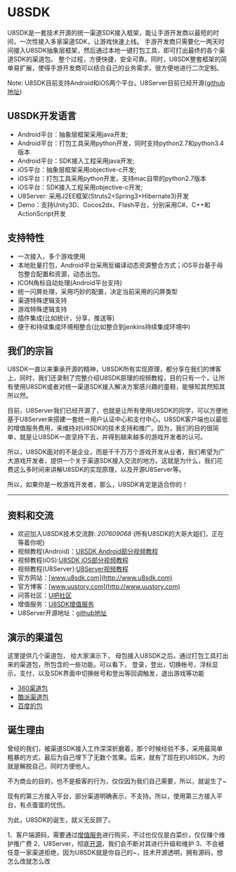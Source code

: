 U8SDK
=====

U8SDK是一套技术开源的统一渠道SDK接入框架，能让手游开发商以最短的时间，一次性接入多家渠道SDK，让游戏快速上线。
手游开发商只需要化一两天时间接入U8SDK抽象层框架，然后通过本地一键打包工具，即可打出最终的各个渠道SDK的渠道包。
整个过程，方便快捷，安全可靠。同时，U8SDK整套框架的简单易扩展，使得手游开发商可以结合自己的业务需求，很方便地进行二次定制。


Note: U8SDK目前支持Android和iOS两个平台。U8Server目前已经开源([github地址](https://github.com/u8-xiaohei/U8Server))

U8SDK开发语言
--------

  * Android平台：抽象层框架采用java开发;
  * Android平台：打包工具采用python开发，同时支持python2.7和python3.4版本
  * Android平台：SDK接入工程采用java开发;
  * iOS平台：抽象层框架采用objective-c开发;
  * iOS平台：打包工具采用python开发，支持mac自带的python2.7版本
  * iOS平台：SDK接入工程采用objective-c开发;
  * U8Server: 采用J2EE框架(Struts2+Spring3+Hibernate3)开发
  * Demo：支持Unity3D、Cocos2dx、Flash平台，分别采用C#、C++和ActionScript开发


支持特性
------------

* 一次接入，多个游戏使用
* 本地批量打包，Android平台采用反编译动态资源整合方式；iOS平台基于母包整合配置和资源，动态出包。
* ICON角标自动处理(Android平台支持)
* 统一闪屏处理，采用巧妙的配置，决定当前采用的闪屏类型
* 渠道特殊逻辑支持
* 游戏特殊逻辑支持
* 插件集成(比如统计，分享，推送等)
* 便于和持续集成环境相整合(比如整合到jenkins持续集成环境中)

我们的宗旨
-----------------

U8SDK一直以来秉承开源的精神，U8SDK所有实现原理，都分享在我们的博客上，同时，我们还录制了完整介绍U8SDK原理的视频教程，目的只有一个，让所有使用U8SDK或者对统一渠道SDK接入解决方案感兴趣的童鞋，能够知其然知其所以然。

目前，U8Server我们已经开源了，也就是让所有使用U8SDK的同学，可以方便地基于U8Server来搭建一套统一用户认证中心和支付中心。U8SDK客户端也以最低的增值服务费用，来维持对U8SDK的技术支持和推广。因为，我们的目的很简单，就是让U8SDK一直坚持下去，并得到越来越多的游戏开发者的认可。

所以，U8SDK面对的不是企业，而是千千万万个游戏开发从业者，我们希望为广大游戏开发者，提供一个关于渠道SDK接入交流的地方。这就是为什么，我们花费这么多时间来讲解U8SDK的实现原理，以及开源U8Server等。

所以，如果你是一枚游戏开发者，那么，U8SDK肯定是适合你的！

- - - -

资料和交流
-----------

  * 欢迎加入U8SDK技术交流群: *207609068* (所有U8SDK的大哥大姐们，正在等着你呢)
  * 视频教程(Android)：[U8SDK Android部分视频教程](http://www.chuanke.com/2869716-122613.html)
  * 视频教程(iOS):[U8SDK iOS部分视频教程](http://www.chuanke.com/2869716-161991.html)
  * 视频教程(U8Server):[U8Server视频教程](http://www.chuanke.com/2869716-164072.html)
  * 官方网站：[www.u8sdk.com](http://www.u8sdk.com)
  * 官方博客：[www.uustory.com](http://www.uustory.com)
  * 问答社区：[U吧社区](http://www.uustory.com/sdk)
  * 增值服务：[U8SDK增值服务](http://www.u8sdk.com/plus/index.html)
  * U8Server开源地址：[github地址](https://github.com/u8-xiaohei/U8Server)


演示的渠道包
-------------

这里提供几个渠道包， 给大家演示下， 母包接入U8SDK之后，通过打包工具打出来的渠道包，所包含的一些功能。可以看下， 登录，登出，切换帐号，浮标显示，支付，以及SDK界面中切换帐号和登出等回调触发，退出游戏等功能


  * [360渠道包](http://pan.baidu.com/s/1hrKM8ok)
  * [酷派渠道包](http://pan.baidu.com/s/1qYb1otu)
  * [百度的包](http://pan.baidu.com/s/1cHRmZc)


诞生理由
-------

曾经的我们，被渠道SDK接入工作深深折磨着，那个时候经验不多，采用最简单粗暴的方式，最后为自己埋下了无数个苦果。后来，就有了现在的U8SDK，为的就是解脱自己，同时方便他人。

不为商业的目的，也不是极客的行为，仅仅因为我们自己需要，所以，就诞生了~

现有的第三方接入平台，部分渠道明确表示，不支持。所以，使用第三方接入平台，有点蛋蛋的忧伤。

为此，U8SDK的诞生，就义无反顾了。


1、客户端源码，需要通过[增值服务](http://www.u8sdk.com/plus/index.html)进行购买，不过也仅仅是白菜价，仅仅赚个维护推广费
2、U8Server，彻底[开源](https://github.com/u8-xiaohei/U8Server)，我们会不断对其进行升级和维护
3、不会被任意一家渠道拒绝，因为U8SDK就是你自己的~，技术开源透明，拥有源码，想怎么改就怎么改





